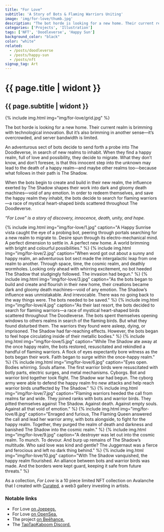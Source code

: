 ```yaml
---
title: "For Love"
subtitle: 'A Story of Bots & Flaming Warriors Uniting'
image: 'img/for-love/thumb.jpg'
description: "The bot horde is looking for a new home. Their current realm is brimming with technological innovation. But it’s also brimming in another sense—it’s overcrowded, and server bandwidth is limited. For Love” is a story of discovery, innocence, death, unity, and hope."
categories: ['Projects', 'Illustration']
tags: ['NFT', 'Doodleverse', 'Happy Sun']
background_color: "black"
color: "white"
related:
  - /posts/doodleverse
  - /posts/happy-sun
  - /posts/nft
signup_tag: Art
---
```

# {{ page.title | widont }}
## {{ page.subtitle | widont }}

{% include img.html img="img/for-love/grid.jpg" %}

The bot horde is looking for a new home. Their current realm is brimming with technological innovation. But it’s also brimming in another sense—it’s overcrowded, and server bandwidth is limited.

An adventurous sect of bots decide to send forth a probe into The Doodleverse, in search of new realms to inhabit. When they find a happy realm, full of love and possibility, they decide to migrate. What they don’t know, and don’t foresee, is that this innocent step into the unknown may lead to the death of a happy realm—and maybe other realms too—because what follows in their path is The Shadow.

When the bots begin to create and build in their new realm, the influence exerted by The Shadow shapes their work into dark and gloomy death machines—void of any emotion.
In order to redeem themselves, and save the happy realm they inhabit, the bots decide to search for flaming warriors—a race of mystical heart-shaped birds scattered throughout The Doodleverse.

*“For Love” is a story of discovery, innocence, death, unity, and hope.*

{% include img.html img="img/for-love/1.jpg" caption="A Happy Sunrise vista caught the eye of a probing bot, peering through portals searching for a new realm to migrate to. Desire spun through its electro-mechanical mind. A perfect dimension to settle in. A perfect new home. A world brimming with bright and colourful possibilities." %}
{% include img.html img="img/for-love/2.jpg" caption="When word got out about a sunny and happy realm, an adventurous bot sect made the intergalactic leap from one realm to another. Through space, time, the cosmic realm, and deathly wormholes. Looking only ahead with whirring excitement, no bot heeded The Shadow that sludgingly followed. The invasion had begun." %}
{% include img.html img="img/for-love/3.jpg" caption="As the bots began to build and create and flourish in their new home, their creations became dark and gloomy death machines—void of any emotion. The Shadow’s influence was unmistakable. And irrevocable. There was no going back to the way things were. The bots needed to be saved." %}
{% include img.html img="img/for-love/4.jpg" caption="As their last resort, the bots decided to search for flaming warriors—a race of mystical heart-shaped birds scattered throughout The Doodleverse. The bots spent themselves opening windows to others realms in search of the flaming birds. But what they found disturbed them. The warriors they found were asleep, dying, or imprisoned. The Shadow had far-reaching effects. However, the bots began to feel hope circulating inside of their metallic bodies." %}
{% include img.html img="img/for-love/5.jpg" caption="While The Shadow ate away at the once happy realm, the bots restored, resuscitated and rekindled a handful of flaming warriors. A flock of eyes expectantly bore witness as the bots began their work. Faith began to surge within the once-happy realm." %}
{% include img.html img="img/for-love/6.jpg" caption="Eyes open. Bodies whirring. Souls aflame. The first warrior birds were resuscitated with botly parts, electric surges, and metal mechanisms. Cyborgs. Bot and warrior bird together took flight. The Shadow war had begun. The cyborg army were able to defend the happy realm fro new attacks and help reach warrior birds unaffected by The Shadow." %}
{% include img.html img="img/for-love/7.jpg" caption="Flaming warriors heeded the call from realms far and wide. They joined ranks with bots and warrior birds. They pitted themselves against The Shadow. Against death. Against empty souls. Against all that void of emotion." %}
{% include img.html img="img/for-love/8.jpg" caption="Enraged and furious, The Flaming Queen answered the call and lead her warrior army, with bots alongside, to fight for the happy realm. Together, they purged the realm of death and darkness and banished The Shadow into the cosmic realm." %}
{% include img.html img="img/for-love/9.jpg" caption="A destroyer was let out into the cosmic realm. To munch. To devour. And burp up remains of The Shadow’s multitude. Who said love was kind and gentle? The Juggernaut was a fierce and ferocious and left no dark thing behind." %}
{% include img.html img="img/for-love/10.jpg" caption="With The Shadow vanquished, the happy realm flourished. An alliance between bots and warrior birds was made. And the borders were kept guard, keeping it safe from future threats." %}

As a collection, *For Love* is a 10 piece limited NFT collection on Avalanche that I created with [Curated](https://twitter.com/CURAT3DART), a web3 gallery investing in artists.

### Notable links
- For Love [on Joepegs.](https://joepegs.com/collections/for-love)
- For Love [on OpenSea.](https://opensea.io/collection/for-love-avax)
- The project [on Beēhance.](https://www.behance.net/gallery/151999919/For-Love-A-Story-of-Bots-Flaming-Warriors-Uniting)
- The [TapTapKaboom Discord.](https://ttkb.me/dc)
